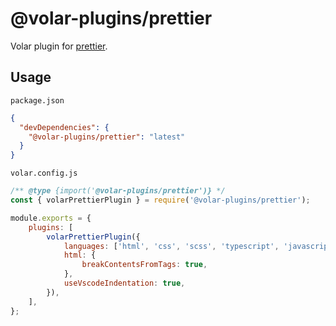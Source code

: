 # @volar-plugins/prettier

Volar plugin for [prettier](https://prettier.io/).

## Usage

`package.json`

```json
{
  "devDependencies": {
    "@volar-plugins/prettier": "latest"
  }
}
```

`volar.config.js`

```js
/** @type {import('@volar-plugins/prettier')} */
const { volarPrettierPlugin } = require('@volar-plugins/prettier');

module.exports = {
	plugins: [
		volarPrettierPlugin({
			languages: ['html', 'css', 'scss', 'typescript', 'javascript'],
			html: {
				breakContentsFromTags: true,
			},
			useVscodeIndentation: true,
		}),
	],
};
```
